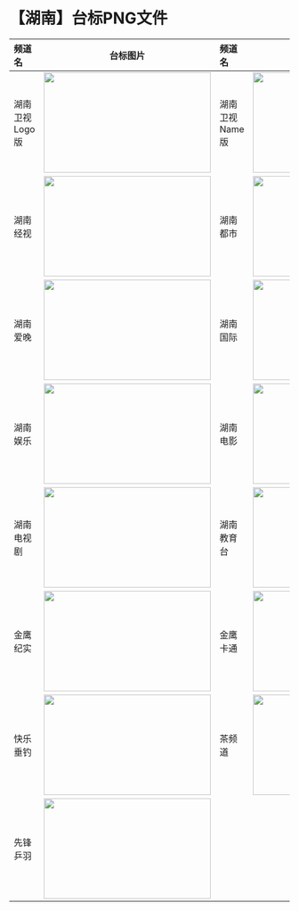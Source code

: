 # 【湖南】台标PNG文件
|频道名|台标图片|频道名|台标图片|
|:---|:---:|:---|:---:|
|湖南卫视Logo版|<img src="https://raw.githubusercontent.com/wanglindl/TVLogo/main/img/Hunan.png" width="300" height="180">|湖南卫视Name版|<img src="https://raw.githubusercontent.com/wanglindl/TVLogo/main/img/Hunan0.png" width="300" height="180">|
|湖南经视|<img src="https://raw.githubusercontent.com/wanglindl/TVLogo/main/img/Hunan1.png" width="300" height="180">|湖南都市|<img src="https://raw.githubusercontent.com/wanglindl/TVLogo/main/img/Hunan2.png" width="300" height="180">|
|湖南爱晚|<img src="https://raw.githubusercontent.com/wanglindl/TVLogo/main/img/Hunan3.png" width="300" height="180">|湖南国际|<img src="https://raw.githubusercontent.com/wanglindl/TVLogo/main/img/Hunan4.png" width="300" height="180">|
|湖南娱乐|<img src="https://raw.githubusercontent.com/wanglindl/TVLogo/main/img/Hunan5.png" width="300" height="180">|湖南电影|<img src="https://raw.githubusercontent.com/wanglindl/TVLogo/main/img/Hunan6.png" width="300" height="180">|
|湖南电视剧|<img src="https://raw.githubusercontent.com/wanglindl/TVLogo/main/img/Hunan7.png" width="300" height="180">|湖南教育台|<img src="https://raw.githubusercontent.com/wanglindl/TVLogo/main/img/Hunan8.png" width="300" height="180">|
|金鹰纪实|<img src="https://raw.githubusercontent.com/wanglindl/TVLogo/main/img/Hunan9.png" width="300" height="180">|金鹰卡通|<img src="https://raw.githubusercontent.com/wanglindl/TVLogo/main/img/Hunan10.png" width="300" height="180">|
|快乐垂钓|<img src="https://raw.githubusercontent.com/wanglindl/TVLogo/main/img/Hunan11.png" width="300" height="180">|茶频道|<img src="https://raw.githubusercontent.com/wanglindl/TVLogo/main/img/Hunan12.png" width="300" height="180">|
|先锋乒羽|<img src="https://raw.githubusercontent.com/wanglindl/TVLogo/main/img/Hunan13.png" width="300" height="180">|
